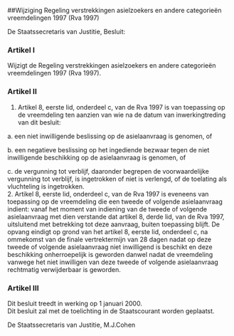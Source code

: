 <meta http-equiv='Content-Type' content='text/html; charset=utf-8' />

##Wijziging Regeling verstrekkingen asielzoekers en andere categorieën vreemdelingen 1997 (Rva 1997)

De Staatssecretaris van Justitie,   Besluit:    

### Artikel  I  

Wijzigt de Regeling verstrekkingen asielzoekers en andere categorieën vreemdelingen 1997 (Rva 1997).   

### Artikel  II  

1.  Artikel 8, eerste lid, onderdeel c, van de Rva 1997 is van toepassing op de vreemdeling ten aanzien van wie na de datum van inwerkingtreding van dit besluit: 

a. een niet inwilligende beslissing op de asielaanvraag is genomen, of  

b. een negatieve beslissing op het ingediende bezwaar tegen de niet inwilligende beschikking op de asielaanvraag is genomen, of  

c. de vergunning tot verblijf, daaronder begrepen de voorwaardelijke vergunning tot verblijf, is ingetrokken of niet is verlengd, of de toelating als vluchteling is ingetrokken.     
2.  Artikel 8, eerste lid, onderdeel c, van de Rva 1997 is eveneens van toepassing op de vreemdeling die een tweede of volgende asielaanvraag indient: vanaf het moment van indiening van de tweede of volgende asielaanvraag met dien verstande dat artikel 8, derde lid, van de Rva 1997, uitsluitend met betrekking tot deze aanvraag, buiten toepassing blijft. De opvang eindigt op grond van het artikel 8, eerste lid, onderdeel c, na ommekomst van de finale vertrektermijn van 28 dagen nadat op deze tweede of volgende asielaanvraag niet inwilligend is beschikt en deze beschikking onherroepelijk is geworden danwel nadat de vreemdeling vanwege het niet inwilligen van deze tweede of volgende asielaanvraag rechtmatig verwijderbaar is geworden.   

### Artikel  III  

Dit besluit treedt in werking op 1 januari 2000.  
Dit besluit zal met de toelichting in de Staatscourant worden geplaatst.   

De 
Staatssecretaris van Justitie, 
M.J.Cohen    

